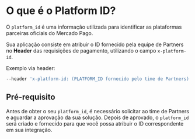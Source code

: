 # O que é o Platform ID?

O `platform_id` é uma informação utilizada para identificar as plataformas parceiras oficiais do Mercado Pago.

Sua aplicação consiste em atribuir o ID fornecido pela equipe de Partners no **Header** das requisições de pagamento, utilizando o campo `x-platform-id`.

Exemplo via header:

```bash
--header 'x-platform-id: (PLATFORM_ID fornecido pelo time de Partners)'
```

## Pré-requisito
Antes de obter o seu `platform_id`, é necessário solicitar ao time de Partners e aguardar a aprovação da sua solução. Depois de aprovado, o `platform_id` será criado e fornecido para que você possa atribuir o ID correspondente em sua integração.